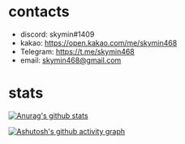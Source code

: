 # contacts
- discord: skymin#1409
- kakao: https://open.kakao.com/me/skymin468
- Telegram: https://t.me/skymin468
- email: skymin468@gmail.com 

# stats
[![Anurag's github stats](https://github-readme-stats.vercel.app/api?username=sky-min)](#)

[![Ashutosh's github activity graph](https://activity-graph.herokuapp.com/graph?username=sky-min&theme=react-dark)](#)
